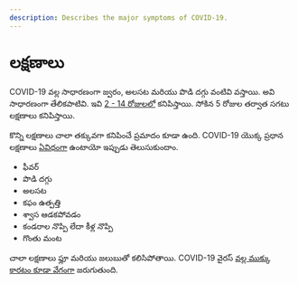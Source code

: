 ```yaml
---
description: Describes the major symptoms of COVID-19.
---
```


# లక్షణాలు

COVID-19 వల్ల సాధారణంగా జ్వరం, అలసట మరియు పొడి దగ్గు వంటివి వస్తాయి. అవి సాధారణంగా తేలికపాటివి. ఇవి [2 - 14 రోజులలో](https://www.cdc.gov/coronavirus/2019-ncov/symptoms-testing/symptoms.html?CDC_AA_refVal=https%3A%2F%2Fwww.cdc.gov%2Fcoronavirus%2F2019-ncov%2Fabout%2Fsymptoms.html) కనిపిస్తాయి. సోకిన 5 రోజుల తర్వాత సగటు లక్షణాలు కనిపిస్తాయి.

కొన్ని లక్షణాలు చాలా తక్కువగా కనిపించే ప్రమాదం కూడా ఉంది. COVID-19 యొక్క ప్రధాన లక్షణాలు [ఏవిధంగా](https://ourworldindata.org/coronavirus#the-symptoms-of-covid-19) ఉంటాయో ఇప్పుడు తెలుసుకుందాం.

* ఫీవర్ 
* పొడి దగ్గు 
* అలసట 
* కఫం ఉత్పత్తి 
* శ్వాస ఆడకపోవడం 
* కండరాల నొప్పి లేదా కీళ్ల నొప్పి
* గొంతు మంట 

చాలా లక్షణాలు ఫ్లూ మరియు జలుబుతో కలిసిపోతాయి. COVID-19 వైరస్ [వల్ల ముక్కు కారటం కూడా వేగంగా](https://ourworldindata.org/coronavirus#the-symptoms-of-covid-19) జరుగుతుంది.

